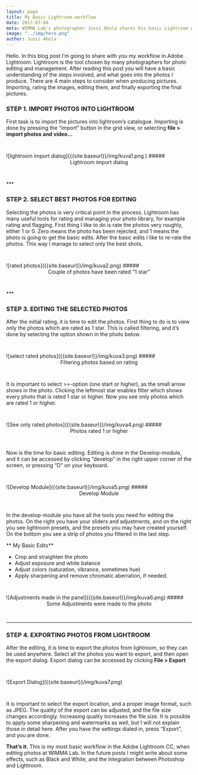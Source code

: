 ```yaml
---
layout: page
title: My Basic Lightroom workflow
date: 2017-07-04
meta: WIMMA Lab's photographer Jussi Ahola shares his basic Lightroom workflow! Read to learn Jussi's workflow from start to finish, in Adobe Lightroom CC!
image: "../img/hero.png"
author: Jussi Ahola
---
```

Hello. In this blog post I’m going to share with you my workflow in Adobe Lightroom. Lightroom is the tool chosen by many photographers for photo editing and management. After reading this post you will have a basic understanding of the steps involved, and what goes into the photos I produce. There are 4 main steps to consider when producing pictures. Importing, rating the images, editing them, and finally exporting the final pictures.

### STEP 1. IMPORT PHOTOS INTO LIGHTROOM
First task is to import the pictures into lightroom’s catalogue. Importing is done by pressing the “import” button in the grid view, or selecting **file > import photos and video…**

<div style="margin:3em auto 3em auto" markdown="1">
![lightroom import dialog]({{site.baseurl}}/img/kuva1.png )
##### <center>Lightroom import dialog</center>
</div>
***

### STEP 2. SELECT BEST PHOTOS FOR EDITING
Selecting the photos is very critical point in the process. Lightroom has many useful tools for rating and managing your photo library, for example rating and flagging. First thing I like to do is rate the photos very roughly, either 1 or 0. Zero means the photo has been rejected, and 1 means the photo is going to get the basic edits. After the basic edits I like to re-rate the photos. This way I manage to select only the best shots.

<div style="margin:3em auto 3em auto" markdown="1">
![rated photos]({{site.baseurl}}/img/kuva2.png)
##### <center>Couple of photos have been rated "1 star"</center>
</div>
***

### STEP 3. EDITING THE SELECTED PHOTOS  
After the initial rating, it is time to edit the photos. First thing to do is to view only the photos which are rated as 1 star. This is called filtering, and it’s done by selecting the option shown in the photo below.  

<div style="margin:3em auto 3em auto" markdown="1">
![select rated photos]({{site.baseurl}}/img/kuva3.png)
##### <center>Filtering photos based on rating</center>
</div>

It is important to select >=-option (one start or higher), as the small arrow shows in the photo.
Clicking the leftmost star enables filter which shows every photo that is rated 1 star or higher.
Now you see only photos which are rated 1 or higher.

<div style="margin:3em auto 3em auto" markdown="1">
![See only rated photos]({{site.baseurl}}/img/kuva4.png)
##### <center>Photos rated 1 or higher</center>
</div>

Now is the time for basic editing. Editing is done in the Develop-module, and it can be accessed by clicking “develop” in the right upper corner of the screen, or pressing “D” on your keyboard.

<div style="margin:3em auto 3em auto" markdown="1">
![Develop Module]({{site.baseurl}}/img/kuva5.png)
##### <center>Develop Module</center>
</div>

In the develop-module you have all the tools you need for editing the photos. On the right you have your sliders and adjustments, and on the right you see lightroom presets, and the presets you may have created yourself. On the bottom you see a strip of photos you filtered in the last step.

** My Basic Edits**
-	Crop and straighten the photo
-	Adjust exposure and white balance
-	Adjust colors (saturation, vibrance, sometimes hue)
-	Apply sharpening and remove chromatic aberration, if needed.

<div style="margin:3em auto 3em auto" markdown="1">
![Adjustments made in the panel]({{site.baseurl}}/img/kuva6.png)
##### <center>Some Adjustments were made to the photo</center>
</div>

***

### STEP 4. EXPORTING PHOTOS FROM LIGHTROOM
After the editing, it is time to export the photos from lightroom, so they can be used anywhere. Select all the photos you want to export, and then open the export dialog. Export dialog can be accessed by clicking **File > Export**

<div style="margin:3em auto 3em auto" markdown="1">
![Export Dialog]({{site.baseurl}}/img/kuva7.png)
</div>

It is important to select the export location, and a proper image format, such as JPEG. The quality of the export can be adjusted, and the file size changes accordingly. Increasing quality increases the file size.
It is possible to apply some sharpening and watermarks as well, but I will not explain those in detail here.
After you have the settings dialed in, press “Export”, and you are done.

**That’s it.** This is my most basic workflow in the Adobe Lightroom CC, when editing photos at WIMMA Lab. In the future posts I might write about some effects, such as Black and White, and the integration between Photoshop and Lightroom.




